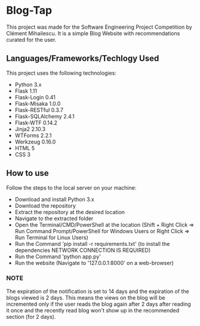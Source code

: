 # Blog-Tap
This project was made for the Software Engineering Project Competition by Clément Mihailescu. It is a simple Blog Website with recommendations curated for the user.

## Languages/Frameworks/Techlogy Used
This project uses the following technologies:
* Python 3.x
* Flask 1.11
* Flask-Login 0.41
* Flask-Misaka 1.0.0
* Flask-RESTful 0.3.7
* Flask-SQLAlchemy 2.4.1
* Flask-WTF 0.14.2
* Jinja2 2.10.3
* WTForms 2.2.1
* Werkzeug 0.16.0
* HTML 5
* CSS 3

## How to use
Follow the steps to the local server on your machine:
* Download and install Python 3.x
* Download the repository
* Extract the repository at the desired location
* Navigate to the extracted folder
* Open the Terminal/CMD/PowerShell at the location (Shift + Right Click => Run Command Prompt/PowerShell for Windows Users or Right Click => Run Terminal for Linux Users)
* Run the Command 'pip install -r requirements.txt' (to install the dependencies NETWORK CONNECTION IS REQUIRED)
* Run the Command 'python app.py'
* Run the website (Navigate to '127.0.0.1:8000' on a web-browser)

### NOTE
The expiration of the notification is set to 14 days and the expiration of the blogs viewed is 2 days.
This means the views on the blog will be incremented only if the user reads the blog again after 2 days after reading it once and the recently read blog won't show up in the recommended section (for 2 days).